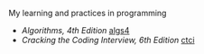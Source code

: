 My learning and practices in programming

- _Algorithms, 4th Edition_ [algs4](src/algs4)
- _Cracking the Coding Interview, 6th Edition_ [ctci](src/ctci6)